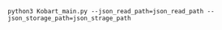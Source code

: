 <code>
python3 Kobart_main.py --json_read_path=json_read_path --json_storage_path=json_strage_path
 </code>

